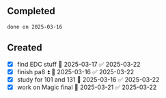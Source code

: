 
## Completed

```tasks
done on 2025-03-16
```

## Created
- [x] find EDC stuff 📅 2025-03-17 ✅ 2025-03-22
- [x] finish pa8 ⏫ 📅 2025-03-16 ✅ 2025-03-22
- [x] study for 101 and 131 📅 2025-03-16 ✅ 2025-03-22
- [x] work on Magic final 📅 2025-03-21 ✅ 2025-03-22